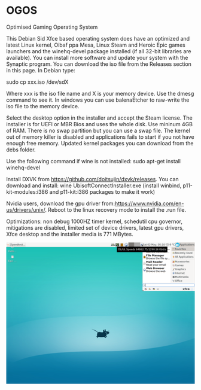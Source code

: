 # OGOS
Optimised Gaming Operating System

This Debian Sid Xfce based operating system does have an optimized and latest Linux kernel, Oibaf ppa Mesa, Linux Steam and Heroic Epic games launchers and the winehq-devel package installed (if all 32-bit libraries are available). You can install more software and update your system with the Synaptic program. You can download the iso file from the Releases section in this page. In Debian type:

sudo cp xxx.iso /dev/sdX

Where xxx is the iso file name and X is your memory device. Use the dmesg command to see it. In windows you can use balenaEtcher to raw-write the iso file to the  memory device.

Select the desktop option in the installer and accept the Steam license. The installer is for UEFI or MBR Bios and uses the whole disk. Use mininum 4GB of RAM. There is no swap partition but you can use a swap file. The kernel out of memory killer is disabled and applications fails to start if you not have enough free memory. Updated kernel packages you can download from the debs folder.

Use the following command if wine is not installed: sudo apt-get install winehq-devel

Install DXVK from https://github.com/doitsujin/dxvk/releases.
You can download and install: wine UbisoftConnectInstaller.exe (install winbind, p11-kit-modules:i386 and p11-kit:i386 packages to make it work)

Nvidia users, download the gpu driver from:https://www.nvidia.com/en-us/drivers/unix/.
Reboot to the linux recovery mode to install the .run file.

Optimizations: non debug 1000HZ timer kernel, schedutil cpu governor, mitigations are disabled, limited set of device drivers, latest gpu drivers, Xfce desktop and the installer media is 771 MBytes. 

![Ogos Screenshot](https://github.com/debiangamer/OGOS/blob/master/screenshot2k.png)
